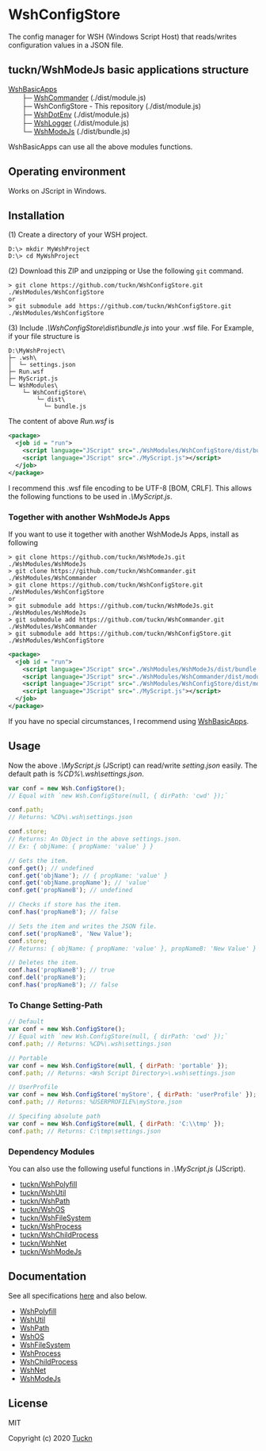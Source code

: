 # WshConfigStore

The config manager for WSH (Windows Script Host) that reads/writes configuration values in a JSON file.

## tuckn/WshModeJs basic applications structure

[WshBasicApps](https://github.com/tuckn/WshBasicPackage)  
&emsp;&emsp;├─ [WshCommander](https://github.com/tuckn/WshCommander) (./dist/module.js)  
&emsp;&emsp;├─ WshConfigStore - This repository (./dist/module.js)  
&emsp;&emsp;├─ [WshDotEnv](https://github.com/tuckn/WshDotEnv) (./dist/module.js)  
&emsp;&emsp;├─ [WshLogger](https://github.com/tuckn/WshLogger) (./dist/module.js)  
&emsp;&emsp;└─ [WshModeJs](https://github.com/tuckn/WshModeJs) (./dist/bundle.js)

WshBasicApps can use all the above modules functions.

## Operating environment

Works on JScript in Windows.

## Installation

(1) Create a directory of your WSH project.

```console
D:\> mkdir MyWshProject
D:\> cd MyWshProject
```

(2) Download this ZIP and unzipping or Use the following `git` command.

```console
> git clone https://github.com/tuckn/WshConfigStore.git ./WshModules/WshConfigStore
or
> git submodule add https://github.com/tuckn/WshConfigStore.git ./WshModules/WshConfigStore
```

(3) Include _.\\WshConfigStore\\dist\\bundle.js_ into your .wsf file.
For Example, if your file structure is

```console
D:\MyWshProject\
├─ .wsh\
│  └─ settings.json
├─ Run.wsf
├─ MyScript.js
└─ WshModules\
    └─ WshConfigStore\
        └─ dist\
          └─ bundle.js
```

The content of above _Run.wsf_ is

```xml
<package>
  <job id = "run">
    <script language="JScript" src="./WshModules/WshConfigStore/dist/bundle.js"></script>
    <script language="JScript" src="./MyScript.js"></script>
  </job>
</package>
```

I recommend this .wsf file encoding to be UTF-8 [BOM, CRLF].
This allows the following functions to be used in _.\\MyScript.js_.

### Together with another WshModeJs Apps

If you want to use it together with another WshModeJs Apps, install as following

```console
> git clone https://github.com/tuckn/WshModeJs.git ./WshModules/WshModeJs
> git clone https://github.com/tuckn/WshCommander.git ./WshModules/WshCommander
> git clone https://github.com/tuckn/WshConfigStore.git ./WshModules/WshConfigStore
or
> git submodule add https://github.com/tuckn/WshModeJs.git ./WshModules/WshModeJs
> git submodule add https://github.com/tuckn/WshCommander.git ./WshModules/WshCommander
> git submodule add https://github.com/tuckn/WshConfigStore.git ./WshModules/WshConfigStore
```

```xml
<package>
  <job id = "run">
    <script language="JScript" src="./WshModules/WshModeJs/dist/bundle.js"></script>
    <script language="JScript" src="./WshModules/WshCommander/dist/module.js"></script>
    <script language="JScript" src="./WshModules/WshConfigStore/dist/module.js"></script>
    <script language="JScript" src="./MyScript.js"></script>
  </job>
</package>
```

If you have no special circumstances, I recommend using [WshBasicApps](https://github.com/tuckn/WshBasicPackage).

## Usage

Now the above _.\\MyScript.js_ (JScript) can read/write _setting.json_ easily.
The default path is _%CD%\\.wsh\\settings.json_.

```js
var conf = new Wsh.ConfigStore();
// Equal with `new Wsh.ConfigStore(null, { dirPath: 'cwd' });`

conf.path;
// Returns: %CD%\.wsh\settings.json

conf.store;
// Returns: An Object in the above settings.json.
// Ex: { objName: { propName: 'value' } }

// Gets the item.
conf.get(); // undefined
conf.get('objName'); // { propName: 'value' }
conf.get('objName.propName'); // 'value'
conf.get('propNameB'); // undefined

// Checks if store has the item.
conf.has('propNameB'); // false

// Sets the item and writes the JSON file.
conf.set('propNameB', 'New Value');
conf.store;
// Returns: { objName: { propName: 'value' }, propNameB: 'New Value' }

// Deletes the item.
conf.has('propNameB'); // true
conf.del('propNameB');
conf.has('propNameB'); // false
```

### To Change Setting-Path

```js
// Default
var conf = new Wsh.ConfigStore();
// Equal with `new Wsh.ConfigStore(null, { dirPath: 'cwd' });`
conf.path; // Returns: %CD%\.wsh\settings.json

// Portable
var conf = new Wsh.ConfigStore(null, { dirPath: 'portable' });
conf.path; // Returns: <Wsh Script Directory>\.wsh\settings.json

// UserProfile
var conf = new Wsh.ConfigStore('myStore', { dirPath: 'userProfile' });
conf.path; // Returns: %USERPROFILE%\myStore.json

// Specifing absolute path
var conf = new Wsh.ConfigStore(null, { dirPath: 'C:\\tmp' });
conf.path; // Returns: C:\tmp\settings.json
```

### Dependency Modules

You can also use the following useful functions in _.\\MyScript.js_ (JScript).

- [tuckn/WshPolyfill](https://github.com/tuckn/WshPolyfill)
- [tuckn/WshUtil](https://github.com/tuckn/WshUtil)
- [tuckn/WshPath](https://github.com/tuckn/WshPath)
- [tuckn/WshOS](https://github.com/tuckn/WshOS)
- [tuckn/WshFileSystem](https://github.com/tuckn/WshFileSystem)
- [tuckn/WshProcess](https://github.com/tuckn/WshProcess)
- [tuckn/WshChildProcess](https://github.com/tuckn/WshChildProcess)
- [tuckn/WshNet](https://github.com/tuckn/WshNet)
- [tuckn/WshModeJs](https://github.com/tuckn/WshModeJs)

## Documentation

See all specifications [here](https://docs.tuckn.net/WshConfigStore) and also below.

- [WshPolyfill](https://docs.tuckn.net/WshPolyfill)
- [WshUtil](https://docs.tuckn.net/WshUtil)
- [WshPath](https://docs.tuckn.net/WshPath)
- [WshOS](https://docs.tuckn.net/WshOS)
- [WshFileSystem](https://docs.tuckn.net/WshFileSystem)
- [WshProcess](https://docs.tuckn.net/WshProcess)
- [WshChildProcess](https://docs.tuckn.net/WshChildProcess)
- [WshNet](https://docs.tuckn.net/WshNet)
- [WshModeJs](https://docs.tuckn.net/WshModeJs)

## License

MIT

Copyright (c) 2020 [Tuckn](https://github.com/tuckn)
